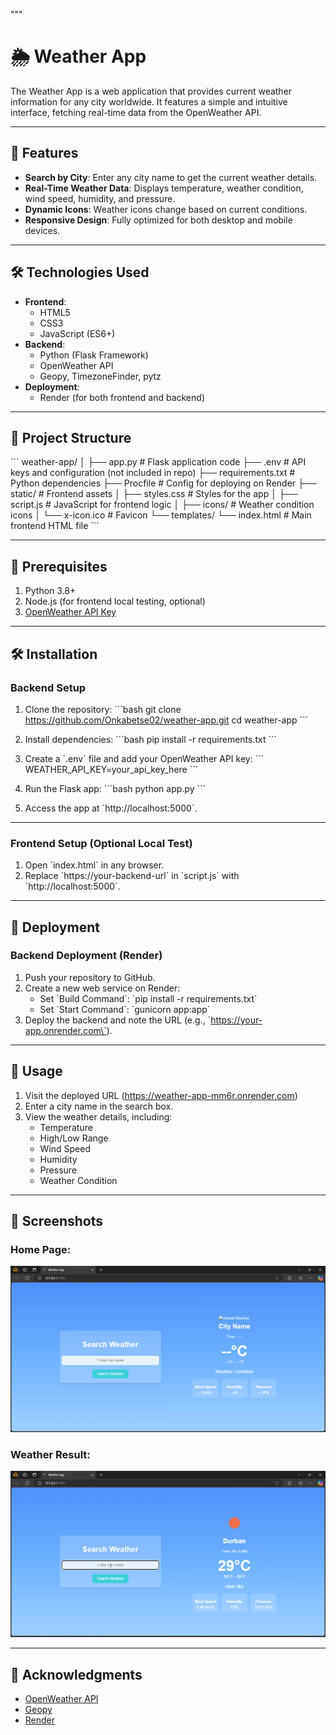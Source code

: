 """
# 🌦 Weather App

The Weather App is a web application that provides current weather information for any city worldwide. It features a simple and intuitive interface, fetching real-time data from the OpenWeather API.

---

## 🚀 Features

- **Search by City**: Enter any city name to get the current weather details.
- **Real-Time Weather Data**: Displays temperature, weather condition, wind speed, humidity, and pressure.
- **Dynamic Icons**: Weather icons change based on current conditions.
- **Responsive Design**: Fully optimized for both desktop and mobile devices.

---

## 🛠️ Technologies Used

- **Frontend**: 
  - HTML5
  - CSS3
  - JavaScript (ES6+)
- **Backend**:
  - Python (Flask Framework)
  - OpenWeather API
  - Geopy, TimezoneFinder, pytz
- **Deployment**:
  - Render (for both frontend and backend)

---

## 🎨 Project Structure


\`\`\`
weather-app/
│
├── app.py                  # Flask application code
├── .env                    # API keys and configuration (not included in repo)
├── requirements.txt        # Python dependencies
├── Procfile                # Config for deploying on Render
├── static/                 # Frontend assets
│   ├── styles.css          # Styles for the app
│   ├── script.js           # JavaScript for frontend logic
│   ├── icons/              # Weather condition icons
│   └── x-icon.ico          # Favicon
└── templates/
    └── index.html          # Main frontend HTML file
\`\`\`

---

## 🧰 Prerequisites

1. Python 3.8+
2. Node.js (for frontend local testing, optional)
3. [OpenWeather API Key](https://openweathermap.org/api)

---

## 🛠️ Installation

### Backend Setup

1. Clone the repository:
   \`\`\`bash
   git clone https://github.com/Onkabetse02/weather-app.git
   cd weather-app
   \`\`\`

2. Install dependencies:
   \`\`\`bash
   pip install -r requirements.txt
   \`\`\`

3. Create a \`.env\` file and add your OpenWeather API key:
   \`\`\`
   WEATHER_API_KEY=your_api_key_here
   \`\`\`

4. Run the Flask app:
   \`\`\`bash
   python app.py
   \`\`\`

5. Access the app at \`http://localhost:5000\`.

---

### Frontend Setup (Optional Local Test)

1. Open \`index.html\` in any browser.
2. Replace \`https://your-backend-url\` in \`script.js\` with \`http://localhost:5000\`.

---

## 🚀 Deployment

### Backend Deployment (Render)

1. Push your repository to GitHub.
2. Create a new web service on Render:
   - Set \`Build Command\`: \`pip install -r requirements.txt\`
   - Set \`Start Command\`: \`gunicorn app:app\`
3. Deploy the backend and note the URL (e.g., \`https://your-app.onrender.com\`).

---

## 🌟 Usage

1. Visit the deployed URL (https://weather-app-mm6r.onrender.com)
2. Enter a city name in the search box.
3. View the weather details, including:
   - Temperature
   - High/Low Range
   - Wind Speed
   - Humidity
   - Pressure
   - Weather Condition

---

## 📸 Screenshots

### Home Page:
![Home Page](./static/images/home_page.png)

### Weather Result:
![Weather Result](./static/images/weather_results.png)

---

## 🙌 Acknowledgments

- [OpenWeather API](https://openweathermap.org/api)
- [Geopy](https://geopy.readthedocs.io/)
- [Render](https://render.com/)